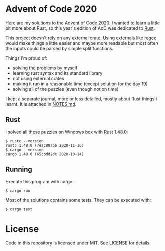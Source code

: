 # Advent of Code 2020

Here are my solutions to the Advent of Code 2020.
I wanted to learn a little bit more about Rust, so this year's edition of AoC was dedicated to [Rust](https://www.rust-lang.org/).

This project doesn't rely on any external crate. Using externals like [regex](https://docs.rs/regex/) would make things a little easier and maybe more readable but most often the inputs could be parsed by simple split functions.

Things I'm proud of:

- solving the problems by myself
- learning rust syntax and its standard library
- not using external crates
- making it run in a reasonable time (except solution for the day 19)
- solving all of the puzzles (even though not on time)

I kept a separate journal, more or less detailed, mostly about Rust things I learnt. It is attached in [NOTES.md](./NOTES.md).

## Rust

I solved all these puzzles on Windows box with Rust 1.48.0:

    $ rustc --version
    rustc 1.48.0 (7eac88abb 2020-11-16)
    $ cargo --version
    cargo 1.48.0 (65cbdd2dc 2020-10-14)

## Running

Execute this program with cargo:

    $ cargo run

Most of the solutions contains some tests. They can be executed with:

    $ cargo test

# License

Code in this repository is licensed under MIT. See LICENSE for details.